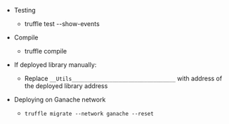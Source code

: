 - Testing
    - truffle test --show-events

- Compile
    - truffle compile

- If deployed library manually:
    - Replace `__Utils_________________________________` with address of the deployed library address

- Deploying on Ganache network
    - `truffle migrate --network ganache --reset`